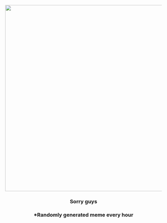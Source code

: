<p align="center">
        <img src="https://i.redd.it/bmp8b7aqba091.gif" width="600" height="600">
        </p>
        <h3 align="center">Sorry guys</h3>
        <h3 align="center">*Randomly generated meme every hour</h3>
    